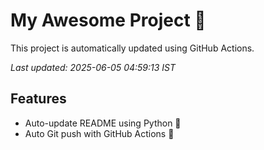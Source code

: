 # My Awesome Project 🚀

This project is automatically updated using GitHub Actions.

_Last updated: 2025-06-05 04:59:13 IST_

## Features
- Auto-update README using Python 🐍
- Auto Git push with GitHub Actions 🤖
